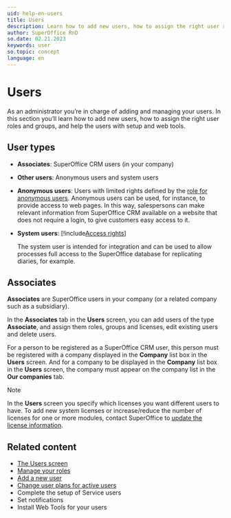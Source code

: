```yaml
---
uid: help-en-users
title: Users
description: Learn how to add new users, how to assign the right user roles and groups, and help the users with setup and web tools.
author: SuperOffice RnD
so.date: 02.21.2023
keywords: user
so.topic: concept
language: en
---
```


# Users

As an administrator you’re in charge of adding and managing your users. In this section you’ll learn how to add new users, how to assign the right user roles and groups, and help the users with setup and web tools.

## User types

* **Associates**: SuperOffice CRM users (in your company)

* **Other users**: <!-- onsite--> Anonymous users and system users

* **Anonymous users**: Users with limited rights defined by the [role for anonymous users][4]. Anonymous users can be used, for instance, to provide access to web pages. In this way, salespersons can make relevant information from SuperOffice CRM available on a website that does not require a login, to give customers easy access to it.

* **System users**: [!include[Access rights](includes/def-system-user.md)]

    The system user is intended for integration and can be used to allow processes full access to the SuperOffice database for replicating diaries, for example.

## Associates

**Associates** are SuperOffice users in your company (or a related company such as a subsidiary).

In the **Associates** tab in the **Users** screen, you can add users of the type **Associate**, and assign them roles, groups and licenses, edit existing users and delete users.

For a person to be registered as a SuperOffice CRM user, this person must be registered with a company displayed in the **Company** list box in the **Users** screen. And for a company to be displayed in the **Company** list box in the **Users** screen, the company must appear on the company list in the **Our companies** tab.

> [!NOTE]
> In the **Users** screen you specify which licenses you want different users to have. To add new system licenses or increase/reduce the number of licenses for one or more modules, contact SuperOffice to [update the license information][6].

## Related content

* [The Users screen][5]
* [Manage your roles][1]
* [Add a new user][2]
* [Change user plans for active users][3]
* Complete the setup of Service users
* Set notifications
* Install Web Tools for your users

<!-- Referenced links -->
[1]: role/index.md
[2]: add-associate.md
[3]: change-user-plan.md
[4]: role/edit-rights-for-anonymous-users.md
[5]: screen/index.md
[6]: ../../license/learn/activate.md

<!-- Referenced images -->
